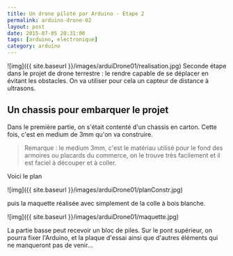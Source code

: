 ```yaml
---
title: Un drone piloté par Arduino - Étape 2
permalink: arduino-drone-02
layout: post
date: 2015-07-05 20:31:00
tags: [arduino, electronique]
category: arduino
---
```


![img]({{ site.baseurl }}/images/arduiDrone01/realisation.jpg)
Seconde étape dans le projet de drone terrestre :
le rendre capable de se déplacer en évitant les obstacles.
On va utiliser pour cela un capteur de distance à ultrasons.


## Un chassis pour embarquer le projet

Dans le première partie, on s'était contenté d'un chassis en carton.
Cette fois, c'est en medium de 3mm qu'on va construire.

> Remarque : le medium 3mm, c'est le matériau utilisé pour le fond des
> armoires ou placards du commerce, on le trouve très facilement et il est
> faciel à découper et à coller.

Voici le plan 

![img]({{ site.baseurl }}/images/arduiDrone01/planConstr.jpg)

puis la maquette réalisée avec simplement de la colle à bois blanche.

![img]({{ site.baseurl }}/images/arduiDrone01/maquette.jpg)

La partie basse peut recevoir un bloc de piles. Sur le pont supérieur, on pourra 
fixer l'Arduino, et la plaque d'essai ainsi
que d'autres éléments qui ne manqueront
pas de venir...







